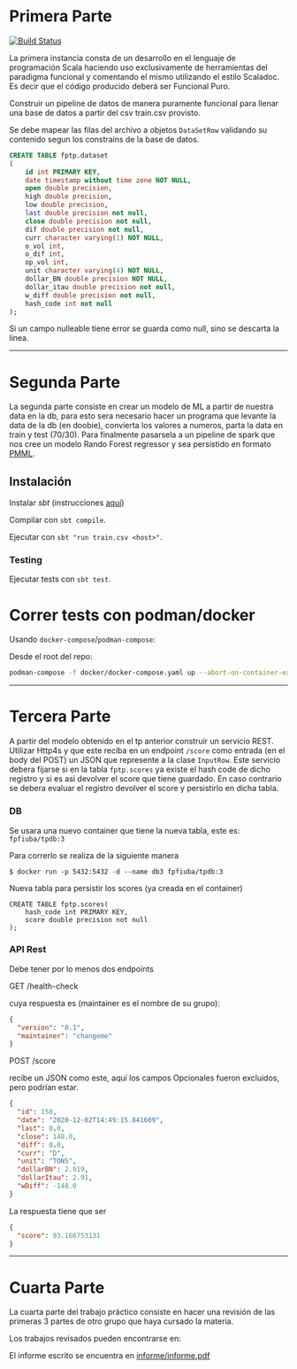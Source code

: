 # Primera Parte

[![Build Status](https://travis-ci.org/FdelMazo/7527-AlgoritmosIV.svg?branch=main)](https://travis-ci.org/FdelMazo/7527-AlgoritmosIV)

La primera instancia consta de un desarrollo en el lenguaje de programación Scala haciendo uso exclusivamente de herramientas del paradigma funcional y comentando el mismo utilizando el estilo Scaladoc.
Es decir que el código producido deberá ser Funcional Puro.

Construir un pipeline de datos de manera puramente funcional para llenar una base de datos a partir del csv train.csv provisto.

Se debe mapear las filas del archivo a objetos `DataSetRow` validando su contenido segun los constrains de la base de datos.

```sql
CREATE TABLE fptp.dataset
(
    id int PRIMARY KEY,
    date timestamp without time zone NOT NULL,
    open double precision,
    high double precision,
    low double precision,
    last double precision not null,
    close double precision not null,
    dif double precision not null,
    curr character varying(1) NOT NULL,
    o_vol int,
    o_dif int,
    op_vol int,
    unit character varying(4) NOT NULL,
    dollar_BN double precision NOT NULL,
    dollar_itau double precision not null,
    w_diff double precision not null,
    hash_code int not null
);
```

Si un campo nulleable tiene error se guarda como null, sino se descarta la linea.

---

# Segunda Parte

La segunda parte consiste en crear un modelo de ML a partir de nuestra data en la db, para esto sera necesario hacer un programa que levante la data de la db (en doobie), convierta los valores a numeros, parta la data en train y test (70/30). Para finalmente pasarsela a un pipeline de spark que nos cree un modelo Rando Forest regressor y sea persistido en formato [PMML](http://dmg.org/pmml/v4-4/GeneralStructure.html).

## Instalación

Instalar _sbt_ (instrucciones [aquí](https://www.scala-sbt.org/1.x/docs/Installing-sbt-on-Linux.html))

Compilar con `sbt compile`.

Ejecutar con `sbt "run train.csv <host>"`.

### Testing

Ejecutar tests con `sbt test`.

# Correr tests con podman/docker

Usando `docker-compose`/`podman-compose`:

Desde el root del repo:

```bash
podman-compose -f docker/docker-compose.yaml up --abort-on-container-exit
```

---

# Tercera Parte

A partir del modelo obtenido en el tp anterior construir un servicio REST.
Utilizar Http4s y que este reciba en un endpoint `/score` como entrada
(en el body del POST) un JSON que represente a la clase `InputRow`.
Este servicio debera fijarse si en la tabla `fptp.scores` ya existe el
hash code de dicho registro y si es asi devolver el score que tiene guardado. En
caso contrario se debera evaluar el registro devolver el score y persistirlo
en dicha tabla.

### DB

Se usara una nuevo container que tiene la nueva tabla, este es: `fpfiuba/tpdb:3`

Para correrlo se realiza de la siguiente manera

```
$ docker run -p 5432:5432 -d --name db3 fpfiuba/tpdb:3
```

Nueva tabla para persistir los scores (ya creada en el container)

```roomsql
CREATE TABLE fptp.scores(
    hash_code int PRIMARY KEY,
    score double precision not null
);
```

### API Rest

Debe tener por lo menos dos endpoints

GET /health-check

cuya respuesta es (maintainer es el nombre de su grupo):

```json
{
  "version": "0.1",
  "maintainer": "changeme"
}
```

POST /score

recibe un JSON como este, aquí los campos Opcionales fueron excluidos,
pero podrían estar.

```json
{
  "id": 158,
  "date": "2020-12-02T14:49:15.841609",
  "last": 0.0,
  "close": 148.0,
  "diff": 0.0,
  "curr": "D",
  "unit": "TONS",
  "dollarBN": 2.919,
  "dollarItau": 2.91,
  "wDiff": -148.0
}
```

La respuesta tiene que ser

```json
{
  "score": 93.166753131
}
```

---

# Cuarta Parte

La cuarta parte del trabajo práctico consiste en hacer una revisión de las primeras 3 partes de otro grupo que haya cursado la materia.

Los trabajos revisados pueden encontrarse en:

El informe escrito se encuentra en [informe/informe.pdf](informe/informe.pdf)
